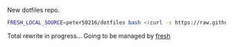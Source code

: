 New dotfiles repo.

``` sh
FRESH_LOCAL_SOURCE=peter50216/dotfiles bash <(curl -s https://raw.githubusercontent.com/freshshell/fresh/master/install.sh)
```

Total rewrite in progress...
Going to be managed by [fresh]

[fresh]: http://freshshell.com
